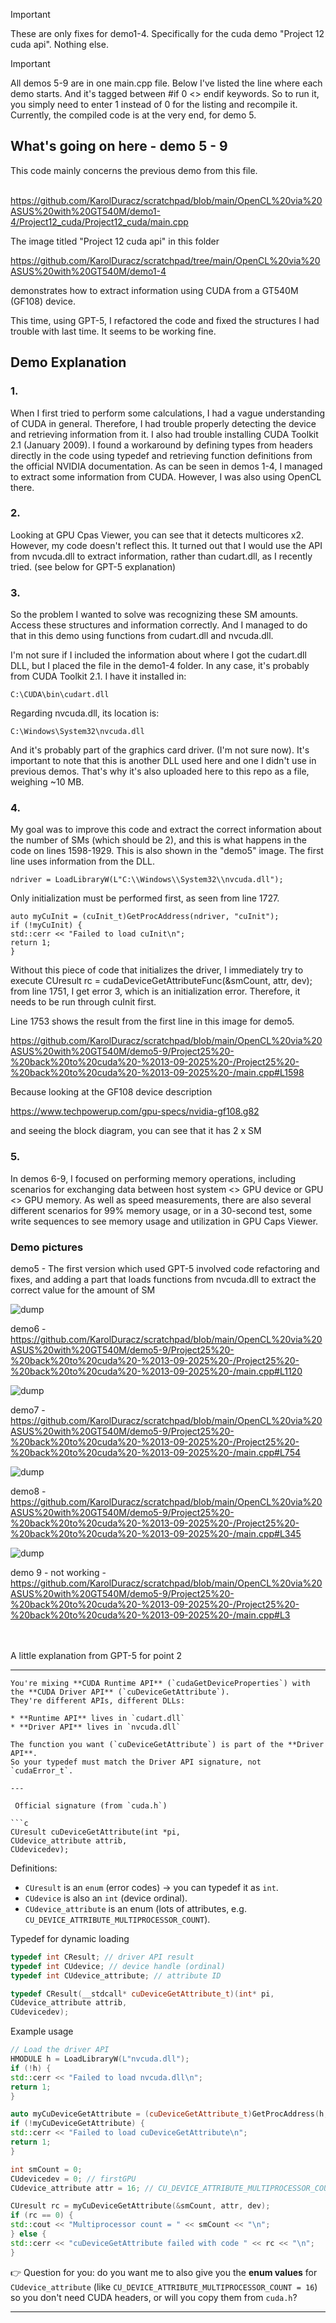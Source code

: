 > [!IMPORTANT]  
> These are only fixes for demo1-4. Specifically for the cuda demo "Project 12 cuda api". Nothing else.

> [!IMPORTANT]  
> All demos 5-9 are in one main.cpp file. Below I've listed the line where each demo starts. And it's tagged between #if 0 <> endif keywords. So to run it, you simply need to enter 1 instead of 0 for the listing and recompile it. Currently, the compiled code is at the very end, for demo 5.


<h2>What's going on here - demo 5 - 9</h2>
This code mainly concerns the previous demo from this file. <br /><br />

https://github.com/KarolDuracz/scratchpad/blob/main/OpenCL%20via%20ASUS%20with%20GT540M/demo1-4/Project12_cuda/Project12_cuda/main.cpp

The image titled "Project 12 cuda api" in this folder

https://github.com/KarolDuracz/scratchpad/tree/main/OpenCL%20via%20ASUS%20with%20GT540M/demo1-4

demonstrates how to extract information using CUDA from a GT540M (GF108) device.

This time, using GPT-5, I refactored the code and fixed the structures I had trouble with last time. It seems to be working fine.

<h2>Demo Explanation</h2>

<h3> 1.</h3>  When I first tried to perform some calculations, I had a vague understanding of CUDA in general. Therefore, I had trouble properly detecting the device and retrieving information from it. I also had trouble installing CUDA Toolkit 2.1 (January 2009). I found a workaround by defining types from headers directly in the code using typedef and retrieving function definitions from the official NVIDIA documentation. As can be seen in demos 1-4, I managed to extract some information from CUDA. However, I was also using OpenCL there.
<h3> 2.</h3>  Looking at GPU Cpas Viewer, you can see that it detects multicores x2. However, my code doesn't reflect this. It turned out that I would use the API from nvcuda.dll to extract information, rather than cudart.dll, as I recently tried. (see below for GPT-5 explanation)
<h3> 3.</h3>  So the problem I wanted to solve was recognizing these SM amounts. Access these structures and information correctly. And I managed to do that in this demo using functions from cudart.dll and nvcuda.dll.

I'm not sure if I included the information about where I got the cudart.dll DLL, but I placed the file in the demo1-4 folder. In any case, it's probably from CUDA Toolkit 2.1. I have it installed in:

```
C:\CUDA\bin\cudart.dll
```

Regarding nvcuda.dll, its location is:

```
C:\Windows\System32\nvcuda.dll
```

And it's probably part of the graphics card driver. (I'm not sure now). It's important to note that this is another DLL used here and one I didn't use in previous demos. That's why it's also uploaded here to this repo as a file, weighing ~10 MB.

<h3>4.</h3> My goal was to improve this code and extract the correct information about the number of SMs (which should be 2), and this is what happens in the code on lines 1598-1929. This is also shown in the "demo5" image. The first line uses information from the DLL.

```
ndriver = LoadLibraryW(L"C:\\Windows\\System32\\nvcuda.dll");
```

Only initialization must be performed first, as seen from line 1727.

```
auto myCuInit = (cuInit_t)GetProcAddress(ndriver, "cuInit");
if (!myCuInit) {
std::cerr << "Failed to load cuInit\n";
return 1;
}
```

Without this piece of code that initializes the driver, I immediately try to execute CUresult rc = cudaDeviceGetAttributeFunc(&smCount, attr, dev); from line 1751, I get error 3, which is an initialization error. Therefore, it needs to be run through cuInit first.

Line 1753 shows the result from the first line in this image for demo5.

https://github.com/KarolDuracz/scratchpad/blob/main/OpenCL%20via%20ASUS%20with%20GT540M/demo5-9/Project25%20-%20back%20to%20cuda%20-%2013-09-2025%20-/Project25%20-%20back%20to%20cuda%20-%2013-09-2025%20-/main.cpp#L1598

Because looking at the GF108 device description

https://www.techpowerup.com/gpu-specs/nvidia-gf108.g82

and seeing the block diagram, you can see that it has 2 x SM

<h3>5.</h3> In demos 6-9, I focused on performing memory operations, including scenarios for exchanging data between host system <> GPU device or GPU <> GPU memory. As well as speed measurements, there are also several different scenarios for 99% memory usage, or in a 30-second test, some write sequences to see memory usage and utilization in GPU Caps Viewer.

<h3>Demo pictures</h3>

demo5 - The first version which used GPT-5 involved code refactoring and fixes, and adding a part that loads functions from nvcuda.dll to extract the correct value for the amount of SM

![dump](https://github.com/KarolDuracz/scratchpad/blob/main/OpenCL%20via%20ASUS%20with%20GT540M/demo5-9/demo5.png?raw=true)

demo6 - https://github.com/KarolDuracz/scratchpad/blob/main/OpenCL%20via%20ASUS%20with%20GT540M/demo5-9/Project25%20-%20back%20to%20cuda%20-%2013-09-2025%20-/Project25%20-%20back%20to%20cuda%20-%2013-09-2025%20-/main.cpp#L1120

![dump](https://github.com/KarolDuracz/scratchpad/blob/main/OpenCL%20via%20ASUS%20with%20GT540M/demo5-9/demo6.png?raw=true)

demo7 - https://github.com/KarolDuracz/scratchpad/blob/main/OpenCL%20via%20ASUS%20with%20GT540M/demo5-9/Project25%20-%20back%20to%20cuda%20-%2013-09-2025%20-/Project25%20-%20back%20to%20cuda%20-%2013-09-2025%20-/main.cpp#L754

![dump](https://github.com/KarolDuracz/scratchpad/blob/main/OpenCL%20via%20ASUS%20with%20GT540M/demo5-9/demo7.png?raw=true)

demo8 - https://github.com/KarolDuracz/scratchpad/blob/main/OpenCL%20via%20ASUS%20with%20GT540M/demo5-9/Project25%20-%20back%20to%20cuda%20-%2013-09-2025%20-/Project25%20-%20back%20to%20cuda%20-%2013-09-2025%20-/main.cpp#L345

![dump](https://github.com/KarolDuracz/scratchpad/blob/main/OpenCL%20via%20ASUS%20with%20GT540M/demo5-9/demo8.png?raw=true)

demo 9 - not working - https://github.com/KarolDuracz/scratchpad/blob/main/OpenCL%20via%20ASUS%20with%20GT540M/demo5-9/Project25%20-%20back%20to%20cuda%20-%2013-09-2025%20-/Project25%20-%20back%20to%20cuda%20-%2013-09-2025%20-/main.cpp#L3

<br /><br />
A little explanation from GPT-5 for point 2

<hr>

```
You're mixing **CUDA Runtime API** (`cudaGetDeviceProperties`) with the **CUDA Driver API** (`cuDeviceGetAttribute`).
They're different APIs, different DLLs:

* **Runtime API** lives in `cudart.dll`
* **Driver API** lives in `nvcuda.dll`

The function you want (`cuDeviceGetAttribute`) is part of the **Driver API**.
So your typedef must match the Driver API signature, not `cudaError_t`.

---

 Official signature (from `cuda.h`)

```c
CUresult cuDeviceGetAttribute(int *pi, 
CUdevice_attribute attrib, 
CUdevicedev);
```

Definitions:

* `CUresult` is an `enum` (error codes) → you can typedef it as `int`.
* `CUdevice` is also an `int` (device ordinal).
* `CUdevice_attribute` is an enum (lots of attributes, e.g. `CU_DEVICE_ATTRIBUTE_MULTIPROCESSOR_COUNT`).

 Typedef for dynamic loading

```cpp
typedef int CResult; // driver API result
typedef int CUdevice; // device handle (ordinal)
typedef int CUdevice_attribute; // attribute ID

typedef CResult(__stdcall* cuDeviceGetAttribute_t)(int* pi, 
CUdevice_attribute attrib, 
CUdevicedev);
```

 Example usage

```cpp
// Load the driver API
HMODULE h = LoadLibraryW(L"nvcuda.dll");
if (!h) { 
std::cerr << "Failed to load nvcuda.dll\n"; 
return 1;
}

auto myCuDeviceGetAttribute = (cuDeviceGetAttribute_t)GetProcAddress(h, "cuDeviceGetAttribute");
if (!myCuDeviceGetAttribute) { 
std::cerr << "Failed to load cuDeviceGetAttribute\n"; 
return 1;
}

int smCount = 0;
CUdevicedev = 0; // firstGPU
CUdevice_attribute attr = 16; // CU_DEVICE_ATTRIBUTE_MULTIPROCESSOR_COUNT (value = 16 in headers)

CUresult rc = myCuDeviceGetAttribute(&smCount, attr, dev);
if (rc == 0) { 
std::cout << "Multiprocessor count = " << smCount << "\n";
} else { 
std::cerr << "cuDeviceGetAttribute failed with code " << rc << "\n";
}
```

👉 Question for you: do you want me to also give you the **enum values** for `CUdevice_attribute` (like `CU_DEVICE_ATTRIBUTE_MULTIPROCESSOR_COUNT = 16`) so you don't need CUDA headers, or will you copy them from `cuda.h`?



<hr>

